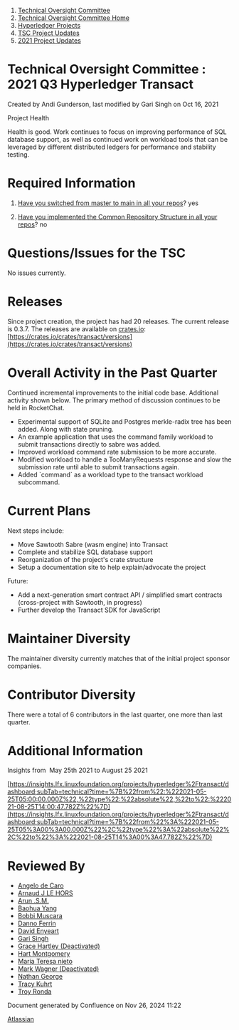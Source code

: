 1. [Technical Oversight Committee](index.html)
2. [Technical Oversight Committee Home](Technical-Oversight-Committee-Home_21430274.html)
3. [Hyperledger Projects](Hyperledger-Projects_21447704.html)
4. [TSC Project Updates](TSC-Project-Updates_21430854.html)
5. [2021 Project Updates](2021-Project-Updates_21452543.html)

# Technical Oversight Committee : 2021 Q3 Hyperledger Transact

Created by Andi Gunderson, last modified by Gari Singh on Oct 16, 2021

Project Health

Health is good. Work continues to focus on improving performance of SQL database support, as well as continued work on workload tools that can be leveraged by different distributed ledgers for performance and stability testing.

# Required Information

1. [Have you switched from master to main in all your repos](https://lf-hyperledger.atlassian.net/wiki/display/TSC/Projects+have+two+quarters+to+comply+with+common+repo+structure?focusedCommentId=21452776)? yes
   
2. [Have you implemented the Common Repository Structure in all your repos](https://lf-hyperledger.atlassian.net/wiki/display/TSC/Common+Repo+structure)? no
   

# Questions/Issues for the TSC

No issues currently.

# Releases

Since project creation, the project has had 20 releases. The current release is 0.3.7. The releases are available on [crates.io](http://crates.io): [https://crates.io/crates/transact/versions](https://crates.io/crates/transact/versions)

# Overall Activity in the Past Quarter

Continued incremental improvements to the initial code base. Additional activity shown below. The primary method of discussion continues to be held in RocketChat.

- Experimental support of SQLite and Postgres merkle-radix tree has been added. Along with state pruning.
- An example application that uses the command family workload to submit transactions directly to sabre was added.
- Improved workload command rate submission to be more accurate.
- Modified workload to handle a TooManyRequests response and slow the submission rate until able to submit transactions again.
- Added \`command\` as a workload type to the transact workload subcommand.

# Current Plans

Next steps include:

- Move Sawtooth Sabre (wasm engine) into Transact
- Complete and stabilize SQL database support
- Reorganization of the project's crate structure
- Setup a documentation site to help explain/advocate the project

Future:

- Add a next-generation smart contract API / simplified smart contracts (cross-project with Sawtooth, in progress)
- Further develop the Transact SDK for JavaScript

# Maintainer Diversity

The maintainer diversity currently matches that of the initial project sponsor companies.

# Contributor Diversity

There were a total of 6 contributors in the last quarter, one more than last quarter.

# Additional Information

Insights from  May 25th 2021 to August 25 2021

[https://insights.lfx.linuxfoundation.org/projects/hyperledger%2Ftransact/dashboard;subTab=technical?time=%7B%22from%22:%222021-05-25T05:00:00.000Z%22,%22type%22:%22absolute%22,%22to%22:%222021-08-25T14:00:47.782Z%22%7D](https://insights.lfx.linuxfoundation.org/projects/hyperledger%2Ftransact/dashboard;subTab=technical?time=%7B%22from%22%3A%222021-05-25T05%3A00%3A00.000Z%22%2C%22type%22%3A%22absolute%22%2C%22to%22%3A%222021-08-25T14%3A00%3A47.782Z%22%7D)

# Reviewed By

- [Angelo de Caro](https://lf-hyperledger.atlassian.net/wiki/people/70121:d6b0f0e4-825f-4f16-88e1-4d14e95f2f10?ref=confluence)
- [Arnaud J LE HORS](https://lf-hyperledger.atlassian.net/wiki/people/70121:0e75e3b8-500a-4067-9f7e-ed46e91bcb9d?ref=confluence)
- [Arun .S.M.](https://lf-hyperledger.atlassian.net/wiki/people/621a0e5097d313006ba7386a?ref=confluence)
- [Baohua Yang](https://lf-hyperledger.atlassian.net/wiki/people/557058:17d87dbf-05fe-4c1b-84cf-fd69f7fcbb20?ref=confluence)
- [Bobbi Muscara](https://lf-hyperledger.atlassian.net/wiki/people/5c4cb1b7d8bbb7445c0a457e?ref=confluence)
- [Danno Ferrin](https://lf-hyperledger.atlassian.net/wiki/people/5b7f2d80c4e4892a5b789551?ref=confluence)
- [David Enyeart](https://lf-hyperledger.atlassian.net/wiki/people/712020:30d7e775-8a5d-4896-8950-8da2af027639?ref=confluence)
- [Gari Singh](https://lf-hyperledger.atlassian.net/wiki/people/557058:51429e31-90f4-4684-b7cd-9a4fe15ff188?ref=confluence)
- [Grace Hartley (Deactivated)](https://lf-hyperledger.atlassian.net/wiki/people/5c3e0cd1ff324728a1db2448?ref=confluence)
- [Hart Montgomery](https://lf-hyperledger.atlassian.net/wiki/people/712020:86f447c0-86dc-43b3-ac03-6a31923bbb84?ref=confluence)
- [María Teresa nieto](https://lf-hyperledger.atlassian.net/wiki/people/5d36fa46af1d920bc99755b6?ref=confluence)
- [Mark Wagner (Deactivated)](https://lf-hyperledger.atlassian.net/wiki/people/70121:81b88945-c9ef-40fe-9224-207bdb280922?ref=confluence)
- [Nathan George](https://lf-hyperledger.atlassian.net/wiki/people/712020:3e7556ab-cdb8-47f5-8b68-12a3378021fd?ref=confluence)
- [Tracy Kuhrt](https://lf-hyperledger.atlassian.net/wiki/people/712020:eb6ae9c3-aa8e-40ba-9dab-a6969b1ac52e?ref=confluence)
- [Troy Ronda](https://lf-hyperledger.atlassian.net/wiki/people/557058:c854f35a-2b58-4be3-9003-ca2a67495580?ref=confluence)

Document generated by Confluence on Nov 26, 2024 11:22

[Atlassian](http://www.atlassian.com/)
